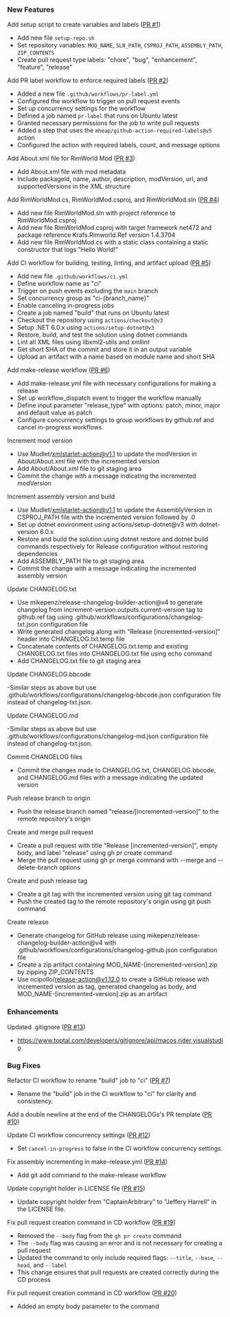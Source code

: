 ### New Features

Add setup script to create variables and labels ([PR #1](https://github.com/CaptainArbitrary/RimWorldMod/pull/1))

- Add new file `setup-repo.sh`
- Set repository variables: `MOD_NAME`, `SLN_PATH`, `CSPROJ_PATH`, `ASSEMBLY_PATH`, `ZIP_CONTENTS`
- Create pull request type labels: "chore", "bug", "enhancement", "feature", "release"

Add PR label workflow to enforce required labels ([PR #2](https://github.com/CaptainArbitrary/RimWorldMod/pull/2))

- Added a new file `.github/workflows/pr-label.yml`
- Configured the workflow to trigger on pull request events
- Set up concurrency settings for the workflow
- Defined a job named `pr-label` that runs on Ubuntu latest
- Granted necessary permissions for the job to write pull requests
- Added a step that uses the `mheap/github-action-required-labels@v5` action
- Configured the action with required labels, count, and message options

Add About.xml file for RimWorld Mod ([PR #3](https://github.com/CaptainArbitrary/RimWorldMod/pull/3))

- Add About.xml file with mod metadata
- Include packageId, name, author, description, modVersion, url, and supportedVersions in the XML structure

Add RimWorldMod.cs, RimWorldMod.csproj, and RimWorldMod.sln ([PR #4](https://github.com/CaptainArbitrary/RimWorldMod/pull/4))

- Add new file RimWorldMod.sln with project reference to RimWorldMod.csproj
- Add new file RimWorldMod.csproj with target framework net472 and package reference Krafs.Rimworld.Ref version 1.4.3704
- Add new file RimWorldMod.cs with a static class containing a static constructor that logs "Hello World!"

Add CI workflow for building, testing, linting, and artifact upload ([PR #5](https://github.com/CaptainArbitrary/RimWorldMod/pull/5))

- Add new file `.github/workflows/ci.yml`
- Define workflow name as "ci"
- Trigger on push events excluding the `main` branch
- Set concurrency group as "ci-{branch_name}"
- Enable canceling in-progress jobs
- Create a job named "build" that runs on Ubuntu latest
- Checkout the repository using `actions/checkout@v3`
- Setup .NET 6.0.x using `actions/setup-dotnet@v3`
- Restore, build, and test the solution using dotnet commands
- Lint all XML files using libxml2-utils and xmllint
- Get short SHA of the commit and store it in an output variable
- Upload an artifact with a name based on module name and short SHA

Add make-release workflow ([PR #6](https://github.com/CaptainArbitrary/RimWorldMod/pull/6))

- Add make-release.yml file with necessary configurations for making a release
- Set up workflow_dispatch event to trigger the workflow manually
- Define input parameter "release_type" with options: patch, minor, major and default value as patch
- Configure concurrency settings to group workflows by github.ref and cancel in-progress workflows

Increment mod version

- Use Mudlet/xmlstarlet-action@v1.1 to update the modVersion in About/About.xml file with the incremented version
- Add About/About.xml file to git staging area
- Commit the change with a message indicating the incremented modVersion

Increment assembly version and build

- Use Mudlet/xmlstarlet-action@v1.1 to update the AssemblyVersion in CSPROJ_PATH file with the incremented version followed by .0
- Set up dotnet environment using actions/setup-dotnet@v3 with dotnet-version 6.0.x
- Restore and build the solution using dotnet restore and dotnet build commands respectively for Release configuration without restoring dependencies
- Add ASSEMBLY_PATH file to git staging area
- Commit the change with a message indicating the incremented assembly version

Update CHANGELOG.txt

- Use mikepenz/release-changelog-builder-action@v4 to generate changelog from increment-version.outputs.current-version tag to github.ref tag using .github/workflows/configurations/changelog-txt.json configuration file
- Write generated changelog along with "Release [incremented-version]" header into CHANGELOG.txt.temp file
- Concatenate contents of CHANGELOG.txt.temp and existing CHANGELOG.txt files into CHANGELOG.txt file using echo command
- Add CHANGELOG.txt file to git staging area

Update CHANGELOG.bbcode

-Similar steps as above but use .github/workflows/configurations/changelog-bbcode.json configuration file instead of changelog-txt.json.

Update CHANGELOG.md 

-Similar steps as above but use .github/workflows/configurations/changelog-md.json configuration file instead of changelog-txt.json.

Commit CHANGELOG files

- Commit the changes made to CHANGELOG.txt, CHANGELOG.bbcode, and CHANGELOG.md files with a message indicating the updated version

Push release branch to origin

- Push the release branch named "release/[incremented-version]" to the remote repository's origin

Create and merge pull request

- Create a pull request with title "Release [incremented-version]", empty body, and label "release" using gh pr create command
- Merge the pull request using gh pr merge command with --merge and --delete-branch options

Create and push release tag

- Create a git tag with the incremented version using git tag command
- Push the created tag to the remote repository's origin using git push command

Create release

- Generate changelog for GitHub release using mikepenz/release-changelog-builder-action@v4 with .github/workflows/configurations/changelog-github.json configuration file
- Create a zip artifact containing MOD_NAME-[incremented-version].zip by zipping ZIP_CONTENTS
- Use ncipollo/release-action@v1.12.0 to create a GitHub release with incremented version as tag, generated changelog as body, and MOD_NAME-[incremented-version].zip as an artifact

### Enhancements

Updated .gitignore ([PR #13](https://github.com/CaptainArbitrary/RimWorldMod/pull/13))

- https://www.toptal.com/developers/gitignore/api/macos,rider,visualstudio

### Bug Fixes

Refactor CI workflow to rename "build" job to "ci" ([PR #7](https://github.com/CaptainArbitrary/RimWorldMod/pull/7))

- Rename the "build" job in the CI workflow to "ci" for clarity and consistency.

Add a double newline at the end of the CHANGELOGs's PR template ([PR #10](https://github.com/CaptainArbitrary/RimWorldMod/pull/10))

Update CI workflow concurrency settings ([PR #12](https://github.com/CaptainArbitrary/RimWorldMod/pull/12))

- Set `cancel-in-progress` to false in the CI workflow concurrency settings.

Fix assembly incrementing in make-release.yml ([PR #14](https://github.com/CaptainArbitrary/RimWorldMod/pull/14))

- Add git add command to the make-release workflow

Update copyright holder in LICENSE file ([PR #15](https://github.com/CaptainArbitrary/RimWorldMod/pull/15))

- Update copyright holder from "CaptainArbitrary" to "Jeffery Harrell" in the LICENSE file.

Fix pull request creation command in CD workflow ([PR #19](https://github.com/CaptainArbitrary/RimWorldMod/pull/19))

- Removed the `--body` flag from the `gh pr create` command
- The `--body` flag was causing an error and is not necessary for creating a pull request
- Updated the command to only include required flags: `--title`, `--base`, `--head`, and `--label`
- This change ensures that pull requests are created correctly during the CD process

Fix pull request creation command in CD workflow ([PR #20](https://github.com/CaptainArbitrary/RimWorldMod/pull/20))

- Added an empty body parameter to the command

